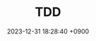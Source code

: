 ---
layout  : category
title   : TDD
summary : Test Driven Development
date    : 2023-12-31 18:28:40 +0900
updated : 2023-12-31 20:55:09 +0900
tag     : tdd
toc     : true
public  : true
parent  : [[/index]]
latex   : false
---